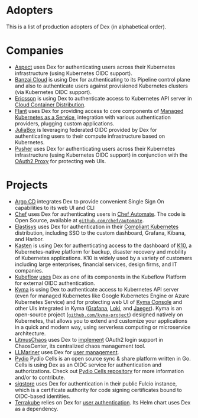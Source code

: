 # Adopters

This is a list of production adopters of Dex (in alphabetical order).

# Companies

- [Aspect](https://www.aspect.com/) uses Dex for authenticating users across their Kubernetes infrastructure (using Kubernetes OIDC support).
- [Banzai Cloud](https://banzaicloud.com) is using Dex for authenticating to its Pipeline control plane and also to authenticate users against provisioned Kubernetes clusters (via Kubernetes OIDC support).
- [Ericsson](https://www.ericsson.com) is using Dex to authenticate access to Kubernetes API server in [Cloud Container Distribution](https://www.ericsson.com/en/portfolio/cloud-software-and-services/cloud-core/cloud-infrastructure/nfvi/cloud-container-distribution).
- [Flant](https://flant.com) uses Dex for providing access to core components of [Managed Kubernetes as a Service](https://flant.com/services/managed-kubernetes-as-a-service), integration with various authentication providers, plugging custom applications.
- [JuliaBox](https://juliabox.com/) is leveraging federated OIDC provided by Dex for authenticating users to their compute infrastructure based on Kubernetes.
- [Pusher](https://pusher.com) uses Dex for authenticating users across their Kubernetes infrastructure (using Kubernetes OIDC support) in conjunction with the [OAuth2 Proxy](https://github.com/pusher/oauth2_proxy) for protecting web UIs.

# Projects

- [Argo CD](https://argoproj.github.io/cd) integrates Dex to provide convenient Single Sign On capabilities to its web UI and CLI
- [Chef](https://chef.io) uses Dex for authenticating users in [Chef Automate](https://automate.chef.io/). The code is Open Source, available at [`github.com/chef/automate`](https://github.com/chef/automate).
- [Elastisys](https://elastisys.com) uses Dex for authentication in their [Compliant Kubernetes](https://compliantkubernetes.io) distribution, including SSO to the custom dashboard, Grafana, Kibana, and Harbor.
- [Kasten](https://www.kasten.io) is using Dex for authenticating access to the dashboard of [K10](https://www.kasten.io/product/), a Kubernetes-native platform for backup, disaster recovery and mobility of Kubernetes applications. K10 is widely used by a variety of customers including large enterprises, financial services, design firms, and IT companies.
- [Kubeflow](https://www.kubeflow.org/) [uses](https://github.com/kubeflow/manifests#dex) Dex as one of its components in the Kubeflow Platform for external OIDC authentication.
- [Kyma](https://kyma-project.io) is using Dex to authenticate access to Kubernetes API server (even for managed Kubernetes like Google Kubernetes Engine or Azure Kubernetes Service) and for protecting web UI of [Kyma Console](https://github.com/kyma-project/console) and other UIs integrated in Kyma ([Grafana](https://github.com/grafana/grafana), [Loki](https://github.com/grafana/loki), and [Jaeger](https://github.com/jaegertracing/jaeger)). Kyma is an open-source project ([`github.com/kyma-project`](https://github.com/kyma-project/kyma)) designed natively on Kubernetes, that allows you to extend and customize your applications in a quick and modern way, using serverless computing or microservice architecture. 
- [LitmusChaos](https://litmuschaos.io/) uses Dex to [implement](https://docs.litmuschaos.io/docs/user-guides/chaoscenter-oauth-dex-installation#deploy-dex-oidc-provider) OAuth2 login support in ChaosCenter, its centralized chaos management tool.
- [LLMariner](https://llmariner.ai/) uses Dex for [user management](https://llmariner.ai/docs/features/user_management/).
- [Pydio](https://pydio.com/) Pydio Cells is an open source sync & share platform written in Go. Cells is using Dex as an OIDC service for authentication and authorizations. Check out [Pydio Cells repository](https://github.com/pydio/cells) for more information and/or to contribute.
- [sigstore](https://sigstore.dev) uses Dex for authentication in their public Fulcio instance, which is a certificate authority for code signing certificates bound to OIDC-based identities.
- [Terrakube](https://docs.terrakube.io/) relies on Dex for [user authentication](https://docs.terrakube.io/getting-started/deployment/user-authentication-dex). Its Helm chart uses Dex as a dependency.

